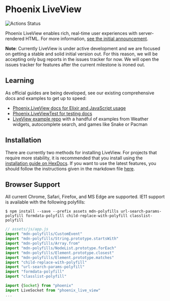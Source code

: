 # Phoenix LiveView

![Actions Status](https://github.com/phoenixframework/phoenix_live_view/workflows/CI/badge.svg)

Phoenix LiveView enables rich, real-time user experiences with server-rendered HTML. For more information, [see the initial announcement](https://dockyard.com/blog/2018/12/12/phoenix-liveview-interactive-real-time-apps-no-need-to-write-javascript).

**Note**: Currently LiveView is under active development and we are focused on getting a stable and solid initial version out. For this reason, we will be accepting only bug reports in the issues tracker for now. We will open the issues tracker for features after the current milestone is ironed out.

## Learning

As official guides are being developed, see our existing
comprehensive docs and examples to get up to speed:

  * [Phoenix.LiveView docs for Elixir and JavaScript usage](https://hexdocs.pm/phoenix_live_view)
  * [Phoenix.LiveViewTest for testing docs](https://github.com/phoenixframework/phoenix_live_view/blob/master/lib/phoenix_live_view/test/live_view_test.ex)
  * [LiveView example repo](https://github.com/chrismccord/phoenix_live_view_example) with a handful of examples from Weather widgets, autocomplete search, and games like Snake or Pacman

## Installation

There are currently two methods for installing LiveView. For projects that
require more stability, it is recommended that you install using the
[installation guide on HexDocs](https://hexdocs.pm/phoenix_live_view/installation.html).
If you want to use the latest features, you should follow the instructions
given in the markdown file [here](guides/introduction/installation.md).

## Browser Support

All current Chrome, Safari, Firefox, and MS Edge are supported.
IE11 support is available with the following polyfills:

```console
$ npm install --save --prefix assets mdn-polyfills url-search-params-polyfill formdata-polyfill child-replace-with-polyfill classlist-polyfill
```

```javascript
// assets/js/app.js
import "mdn-polyfills/CustomEvent"
import "mdn-polyfills/String.prototype.startsWith"
import "mdn-polyfills/Array.from"
import "mdn-polyfills/NodeList.prototype.forEach"
import "mdn-polyfills/Element.prototype.closest"
import "mdn-polyfills/Element.prototype.matches"
import "child-replace-with-polyfill"
import "url-search-params-polyfill"
import "formdata-polyfill"
import "classlist-polyfill"

import {Socket} from "phoenix"
import LiveSocket from "phoenix_live_view"
...
```
